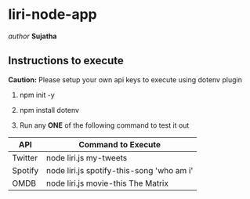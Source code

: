# liri-node-app 
_author_ __Sujatha__

## Instructions to execute

**Caution:**
Please setup your own api keys to execute using dotenv plugin

1. npm init -y
2. npm install dotenv

3. Run any **ONE** of the following command to test it out 

API | Command to Execute
----------- | -------------
Twitter | node liri.js my-tweets
Spotify | node liri.js spotify-this-song 'who am i'
OMDB | node liri.js movie-this The Matrix





